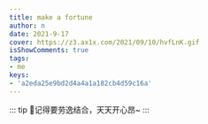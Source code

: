 ```yaml
---
title: make a fortune
author: n
date: 2021-9-17
cover: https://z3.ax1x.com/2021/09/10/hvfLnK.gif
isShowComments: true
tags:
- me
keys:
- 'a2eda25e9bd2d4a4a1a182cb4d59c16a'
---
```


::: tip
:rainbow:记得要劳逸结合，天天开心昂~
:::



